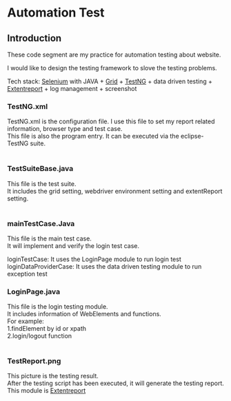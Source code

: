 # Automation Test

## Introduction

These code segment are my practice for automation testing about website.

I would like to design the testing framework to slove the testing problems.

Tech stack: [Selenium](http://www.seleniumhq.org/) with JAVA + [Grid](http://www.seleniumhq.org/projects/grid/) + [TestNG](http://testng.org/doc/) + data driven testing + [Extentreport](http://extentreports.com/) + log management + screenshot

### TestNG.xml
TestNG.xml is the configuration file. I use this file to set my report related information, browser type and test case.<br>
This file is also the program entry. It can be executed via the eclipse-TestNG suite. <br><br>

### TestSuiteBase.java
This file is the test suite.<br>
It includes the grid setting, webdriver environment setting and extentReport setting.<br><br>

### mainTestCase.Java
This file is the main test case.<br>
It will implement and verify the login test case.<br>

loginTestCase: It uses the LoginPage module to run login test<br>
loginDataProviderCase: It uses the data driven testing module to run exception test<br>

### LoginPage.java
This file is the login testing module.<br>
It includes information of WebElements and functions. <br>
For example: <br>
1.findElement by id or xpath<br>
2.login/logout function<br><br>

### TestReport.png
This picture is the testing result.<br>
After the testing script has been executed, it will generate the testing report.<br>
This module is [Extentreport](http://extentreports.com/)
